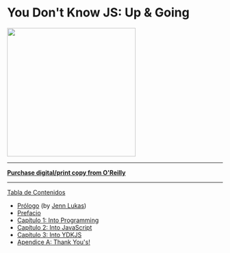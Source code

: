 # You Don't Know JS: Up & Going

<img src="cover.jpg" width="300">

-----

**[Purchase digital/print copy from O'Reilly](http://shop.oreilly.com/product/0636920039303.do)**

-----

[Tabla  de Contenidos](toc.md)

* [Prólogo](foreword.md) (by [Jenn Lukas](http://jennlukas.com))
* [Prefacio](../preface.md)
* [Capítulo 1: Into Programming](ch1.md)
* [Capítulo 2: Into JavaScript](ch2.md)
* [Capítulo 3: Into YDKJS](ch3.md)
* [Apendice A: Thank You's!](apA.md)
